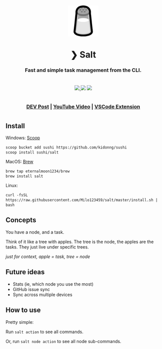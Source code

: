 <p align="center">
    <img src="./assets/salt.png" width="100" height="100" />
</p>
<h1 align="center">❯ Salt</h1>
<h3 align="center">
Fast and simple task management from the CLI.
<h3>
<h1></h1>
<h3 align="center">
    <a href="https://github.com/Milo123459/salt/releases">
    <img src="https://img.shields.io/github/downloads/Milo123459/salt/total.svg">
    </a>
    <img src="https://img.shields.io/github/stars/Milo123459/salt">
    <img src="https://tokei.rs/b1/github/Milo123459/salt?category=lines">
</h3>
<h1></h1>
<h3 align="center">
<p>
    <a href="https://dev.to/milo123459/salt-task-managment-4m1m">DEV Post</a> | <a href="https://www.youtube.com/watch?v=GMMQiHexb3Y">YouTube Video</a>  | <a href="https://github.com/Milo123459/vscode-salt">VSCode Extension</a>
    </p>
</h3>
<h1></h1>

## Install

Windows: [Scoop](https://scoop.sh)

```
scoop bucket add sushi https://github.com/kidonng/sushi
scoop install sushi/salt
```

MacOS: [Brew](https://brew.sh)

```
brew tap eternalmoon1234/brew
brew install salt
```

Linux:

```
curl -fsSL https://raw.githubusercontent.com/Milo123459/salt/master/install.sh | bash
```

## Concepts

You have a node, and a task.

Think of it like a tree with apples. The tree is the node, the apples are the tasks. They just live under specific trees. 

*just for context, apple = task, tree = node*

## Future ideas

- Stats (ie, which node you use the most)
- GitHub issue sync
- Sync across multiple devices

## How to use

Pretty simple:

Run `salt action` to see all commands.

Or, run `salt node action` to see all node sub-commands.